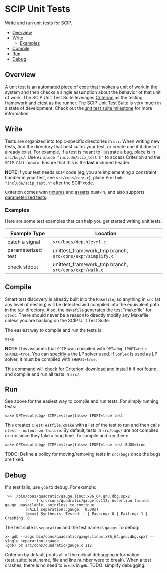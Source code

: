 # SCIP Unit Tests

Write and run unit tests for SCIP.

- [Overview](#overview)
- [Write](#write)
  - [Examples](#examples)
- [Compile](#compile)
- [Run](#run)
- [Debug](#debug)

## Overview

A unit test is an automated piece of code that invokes a unit of work in the system and then checks a single assumption about the behavior of that unit of work. The SCIP Unit Test Suite leverages [Criterion](http://criterion.readthedocs.io/en/master/) as the testing framework and [ctest](https://cmake.org/cmake/help/v2.8.8/ctest.html) as the runner. The SCIP Unit Test Suite is very much in a state of development. Check out the [unit test suite milestone](https://git.zib.de/integer/scip/milestones/2) for more information.

## Write

Tests are organized into topic-specific directories in `src`. When writing new tests, find the directory that best suites your test, or create one if it doesn't already exist. For example, if a test is meant to illustrate a bug, place is in `src/bugs/`. Use `#include "include/scip_test.h"` to access Criterion and the `SCIP_CALL` macro. Ensure that this is the **last** included header.

**NOTE** If your test needs `SCIP` code (eg, you are implementing a constraint handler in your test, see `src/cons/cons.c`), place `#include "include/scip_test.h"` after the SCIP code.

Criterion comes with [fixtures](http://criterion.readthedocs.io/en/master/starter.html?highlight=fixture#fixtures) and [asserts](http://criterion.readthedocs.io/en/master/assert.html) built-in, and also supports [parameterized tests](http://criterion.readthedocs.io/en/master/parameterized.html).

### Examples

Here are some test examples that can help you get started writing unit tests.

| Example Type| Location |
| ------ | ------ |
| catch a signal | `src/bugs/depthlevel.c` |
| parameterized test | unittest_framework_tmp branch, `src/cons/expr/simplify.c` |
| check stdout | unittest_framework_tmp branch, `src/cons/expr/walk.c` |

## Compile

Smart test discovery is already built into the `Makefile`, so anything in `src` (at any level of nesting) will be detected and compiled into the equivalent path in the `bin` directory. Also, the `Makefile` generates the test "makefile" for `ctest`. There should never be a reason to directly modify any Makefile unless you are hacking on the SCIP Unit Test Suite.

The easiest way to compile and run the tests is:

```
make
```

**NOTE** This assumes that `SCIP` was compiled with `OPT=dbg IPOPT=true SHARED=true`. You can specifiy a the LP solver used. If `SoPlex` is used as LP solver, it must be compiled with `SHARED=true`.

This command will check for [Criterion](http://criterion.readthedocs.io/en/master/), download and install it if not found, and compile and run all tests in `src/`.

## Run

See above for the easiest way to compile and run tests. For simply running tests:

```
make OPT=<opt|dbg> ZIMPL=<true|false> IPOPT=true test
```

This creates `CTestTestfile.cmake` with a list of the test to run and then calls `ctest --output-on-failure`. By default, tests in `src/bugs/` are not compiled or run since they take a long time. To compile and run them:

```
make OPT=<opt|dbg> ZIMPL=<true|false> IPOPT=true test BUGS=true
```

TODO: Define a policy for moving/removing tests in `src/bugs` once the bugs are fixed.

## Debug

If a test fails, use `gdb` to debug. For example:

```
 >> ./bin/cons/quadratic/gauge.linux.x86_64.gnu.dbg.spx2
         [----] src/cons/quadratic/gauge.c:112: Assertion failed: gauge unavailable, pointless to continue
         [FAIL] separation::gauge: (0.00s)
         [====] Synthesis: Tested: 1 | Passing: 0 | Failing: 1 | Crashing: 0
```

The test suite is `separation` and the test name is `gauge`. To debug:

```
>> gdb --args bin/cons/quadratic/gauge.linux.x86_64.gnu.dbg.spx2 --single separation::gauge
(gdb) br src/cons/quadratic/gauge.c:112
```

Criterion by default prints all of the critical debugging information (test_suite::test_name, file and line number were to break). When a test crashes, there is no need to `break` in `gdb`. TODO: simplify debugging.

